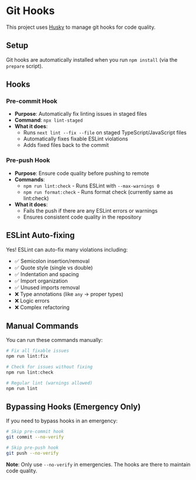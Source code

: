 # Git Hooks

This project uses [Husky](https://typicode.github.io/husky/) to manage git hooks for code quality.

## Setup

Git hooks are automatically installed when you run `npm install` (via the `prepare` script).

## Hooks

### Pre-commit Hook
- **Purpose**: Automatically fix linting issues in staged files
- **Command**: `npx lint-staged`
- **What it does**:
  - Runs `next lint --fix --file` on staged TypeScript/JavaScript files
  - Automatically fixes fixable ESLint violations
  - Adds fixed files back to the commit

### Pre-push Hook
- **Purpose**: Ensure code quality before pushing to remote
- **Commands**: 
  - `npm run lint:check` - Runs ESLint with `--max-warnings 0`
  - `npm run format:check` - Runs format check (currently same as lint:check)
- **What it does**:
  - Fails the push if there are any ESLint errors or warnings
  - Ensures consistent code quality in the repository

## ESLint Auto-fixing

Yes! ESLint can auto-fix many violations including:
- ✅ Semicolon insertion/removal
- ✅ Quote style (single vs double)
- ✅ Indentation and spacing
- ✅ Import organization
- ✅ Unused imports removal
- ❌ Type annotations (like `any` → proper types)
- ❌ Logic errors
- ❌ Complex refactoring

## Manual Commands

You can run these commands manually:

```bash
# Fix all fixable issues
npm run lint:fix

# Check for issues without fixing
npm run lint:check

# Regular lint (warnings allowed)
npm run lint
```

## Bypassing Hooks (Emergency Only)

If you need to bypass hooks in an emergency:

```bash
# Skip pre-commit hook
git commit --no-verify

# Skip pre-push hook
git push --no-verify
```

**Note**: Only use `--no-verify` in emergencies. The hooks are there to maintain code quality. 